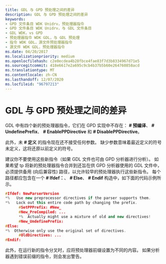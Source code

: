 ```yaml
---
title: GDL 与 GPD 预处理之间的差异
description: GDL 与 GPD 预处理之间的差异
keywords:
- GPD 文件条目 WDK Unidrv，预处理器指令
- GPD 文件条目 WDK Unidrv，与 GDL 文件条目
- GDL WDK，vs GPD
- 预处理器指令 WDK GDL，与 GDL 预处理
- 指令 WDK GDL，源文件预处理器指令
- 源文件 WDK GDL，预处理器指令
ms.date: 04/20/2017
ms.localizationpriority: medium
ms.openlocfilehash: c2e0ecdea4b28fbce4fae83f7d3b8334967d71e5
ms.sourcegitcommit: 418e6617e2a695c9cb4b37b5b60e264760858acd
ms.translationtype: MT
ms.contentlocale: zh-CN
ms.lasthandoff: 12/07/2020
ms.locfileid: "96797213"
---
```

# <a name="differences-between-gdl-and-gpd-preprocessing"></a>GDL 与 GPD 预处理之间的差异


GDL 中有四个新的预处理器指令，它们在 GPD 实现中不存在： **\# 预编译**、 **\# UndefinePrefix**、 **\# EnablePPDirective** 和 **\# DisablePPDirective**。

此外，未 **\# 定义** 的指令现在还不接受任何参数。 缺少参数意味着最近定义的符号未定义，这将还原以前定义的符号。

建议你不要使用这些新指令（如果 GDL 文件也可由 GPD 分析器进行分析）。 如果希望 tp 将新的预处理器指令合并到还旨在供 GPD 分析器使用的 GDL 文件中，必须提供备用 (向后兼容性) 路径，以允许较早的预处理器执行这些新指令。 每个路径都应包含在一个 **\# Ifdef：**、 **\# Else**、 **\# Endif** 构造中，如下面的代码示例所示。

```cpp
#Ifdef: NewParserVersion
*%   Use new preprocessor directives if the parser supports them.
*%   Lock out this entire code path by changing the prefix.
      #SetPPPrefix: #New_
      #New_PreCompiled: ...
      *%  Actually might use a mixture of old and new directives!
      #New_UndefinePrefix:
#Else:
*%  Otherwise only use the original set of directives.
      #OldDirectives: ...
#Endif:
```

此外，在运行新的指令分叉时，应将预处理器前缀设置为不同的内容。 如果分析器遇到错误前缀的指令，则会发出警告。

 

 




